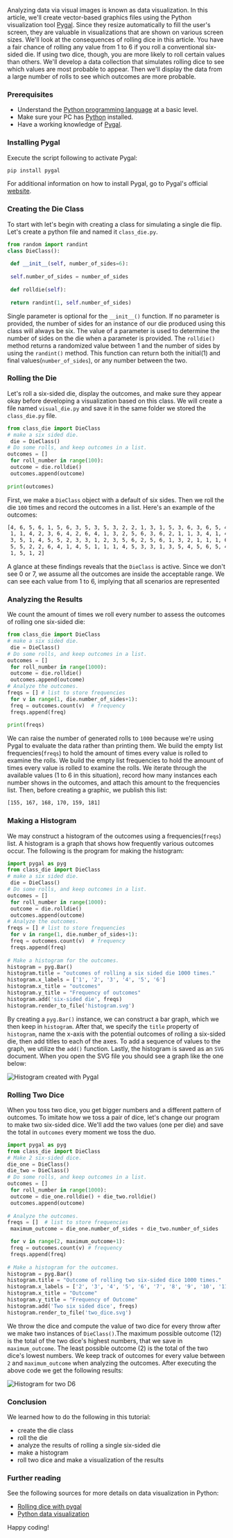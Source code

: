 Analyzing data via visual images is known as data visualization. In this article, we'll create vector-based graphics files using the Python visualization tool [Pygal](https://www.pygal.org/). Since they resize automatically to fill the user's screen, they are valuable in visualizations that are shown on various screen sizes. We'll look at the consequences of rolling dice in this article. You have a fair chance of rolling any value from 1 to 6 if you roll a conventional six-sided die. If using two dice, though, you are more likely to roll certain values than others. We'll develop a data collection that simulates rolling dice to see which values are most probable to appear. Then we'll display the data from a large number of rolls to see which outcomes are more probable.

### Prerequisites
- Understand the [Python programming language](https://docs.microsoft.com/en-us/windows/python/beginners) at a basic level. 
- Make sure your PC has [Python](https://www.journaldev.com/30076/install-python-windows-10) installed. 
- Have a working knowledge of [Pygal](https://www.pygal.org/).


### Installing Pygal
Execute the script following to activate Pygal: 

```python
pip install pygal
```
For additional information on how to install Pygal, go to Pygal's official [website](https://www.pygal.org/).

### Creating the Die Class
To start with let's begin with creating a class for simulating a single die flip. Let's create a python file and named it `class_die.py`.
```python
from random import randint
class DieClass():
  
 def __init__(self, number_of_sides=6):
 
 self.number_of_sides = number_of_sides
 
 def rolldie(self):
 
 return randint(1, self.number_of_sides)
```

Single parameter is optional for the `__init__()` function. If no parameter is provided, the number of sides for an instance of our die produced using this class will always be six. The value of a parameter is used to determine the number of sides on the die when a parameter is provided. The `rolldie()` method returns a randomized value between 1 and the number of sides by using the `randint()` method. This function can return both the initial(1) and final values(`number_of_sides`), or any number between the two.

### Rolling the Die
Let's roll a six-sided die, display the outcomes, and make sure they appear okay before developing a visualization based on this class. We will create a file named `visual_die.py` and save it in the same folder we stored the `class_die.py` file. 
```Python
from class_die import DieClass
# make a six sided die.
 die = DieClass()
# Do some rolls, and keep outcomes in a list.
outcomes = []
 for roll_number in range(100):
 outcome = die.rolldie()
 outcomes.append(outcome)
 
print(outcomes)
```
First, we make a `DieClass` object with a default of six sides. Then we roll the die `100` times and record the outcomes in a list. Here's an example of the outcomes:
```bash
[4, 6, 5, 6, 1, 5, 6, 3, 5, 3, 5, 3, 2, 2, 1, 3, 1, 5, 3, 6, 3, 6, 5, 4,
 1, 1, 4, 2, 3, 6, 4, 2, 6, 4, 1, 3, 2, 5, 6, 3, 6, 2, 1, 1, 3, 4, 1, 4,
 3, 5, 1, 4, 5, 5, 2, 3, 3, 1, 2, 3, 5, 6, 2, 5, 6, 1, 3, 2, 1, 1, 1, 6,
 5, 5, 2, 2, 6, 4, 1, 4, 5, 1, 1, 1, 4, 5, 3, 3, 1, 3, 5, 4, 5, 6, 5, 4,
 1, 5, 1, 2]
```
 A glance at these findings reveals that the `DieClass` is active. Since we don't see 0 or 7, we assume all the outcomes are inside the acceptable range. We can see each value from 1 to 6, implying that all scenarios are represented

### Analyzing the Results
We count the amount of times we roll every number to assess the outcomes of rolling one six-sided die: 
```python
from class_die import DieClass
# make a six sided die.
 die = DieClass()
# Do some rolls, and keep outcomes in a list.
outcomes = []
 for roll_number in range(1000):
 outcome = die.rolldie()
 outcomes.append(outcome)
# Analyze the outcomes.
freqs = [] # list to store frequencies
 for v in range(1, die.number_of_sides+1):
 freq = outcomes.count(v)  # frequency
 freqs.append(freq)
 
print(freqs)

```
We can raise the number of generated rolls to `1000`  because we're using Pygal to evaluate the data rather than printing them. We build the empty list frequencies(`freqs`) to hold the amount of times every value is rolled to examine the rolls. 
We build the empty list frequencies to hold the amount of times every value is rolled to examine the rolls. We iterate through the available values (1 to 6 in this situation), record how many instances each number shows in the outcomes, and attach this amount to the frequencies list. Then, before creating a graphic, we publish this list:

```bash
[155, 167, 168, 170, 159, 181]
```

### Making a Histogram
We may construct a histogram of the outcomes using a frequencies(`freqs`) list. A histogram is a graph that shows how frequently various outcomes occur. The following is the program for making the histogram: 

```python
import pygal as pyg
from class_die import DieClass
# make a six sided die.
 die = DieClass()
# Do some rolls, and keep outcomes in a list.
outcomes = []
 for roll_number in range(1000):
 outcome = die.rolldie()
 outcomes.append(outcome)
# Analyze the outcomes.
freqs = [] # list to store frequencies
 for v in range(1, die.number_of_sides+1):
 freq = outcomes.count(v)  # frequency
 freqs.append(freq)
 
# Make a histogram for the outcomes.
histogram = pyg.Bar()
histogram.title = "outcomes of rolling a six sided die 1000 times."
histogram.x_labels = ['1', '2', '3', '4', '5', '6']
histogram.x_title = "outcomes"
histogram.y_title = "Frequency of outcomes"
histogram.add('six-sided die', freqs)
histogram.render_to_file('histogram.svg')
```
By creating a `pyg.Bar()` instance, we can construct a bar graph, which we then keep in `histogram`. After that, we specify the `title` property of `histogram`, name the x-axis with the potential outcomes of rolling a six-sided die, then add titles to each of the axes. To add a sequence of values to the graph, we utilize the `add()` function. Lastly, the histogram is saved as an `SVG` document. When you open the SVG file you should see a graph  like the one below:

![Histogram created with Pygal](/engineering-education/data-visualization-rolling-dice-with-pygal/singleD6.PNG)

### Rolling Two Dice
When you toss two dice, you get bigger numbers and a different pattern of outcomes. To imitate how we toss a pair of dice, let's change our program to make two six-sided dice.  We'll add the two values (one per die) and save the total in `outcomes` every moment we toss the duo.
```python
import pygal as pyg
from class_die import DieClass
# Make 2 six-sided dice.
die_one = DieClass()
die_two = DieClass()
# Do some rolls, and keep outcomes in a list.
outcomes = []
 for roll_number in range(1000):
 outcome = die_one.rolldie() + die_two.rolldie()
 outcomes.append(outcome)
 
# Analyze the outcomes.
freqs = []  # list to store frequencies
 maximum_outcome = die_one.number_of_sides + die_two.number_of_sides

 for v in range(2, maximum_outcome+1):
 freq = outcomes.count(v) # frequency
 freqs.append(freq)
 
# Make a histogram for the outcomes.
histogram = pyg.Bar()
histogram.title = "Outcome of rolling two six-sided dice 1000 times."
histogram.x_labels = ['2', '3', '4', '5', '6', '7', '8', '9', '10', '11', '12']
histogram.x_title = "Outcome"
histogram.y_title = "Frequency of Outcome"
histogram.add('Two six sided dice', freqs)
histogram.render_to_file('two_dice.svg')
```
We throw the dice and compute the value of two dice for every throw after we make two instances of `DieClass()`.The maximum possible outcome (12) is the total of the two dice's highest numbers, that we save in `maximum_outcome`. The least possible outcome (2) is the total of the two dice's lowest numbers. We keep track of outcomes for every value between `2` and `maximum_outcome` when analyzing the outcomes. After executing the above code we get the following results:

![Histogram for two D6](/engineering-education/data-visualization-rolling-dice-with-pygal/twoD6.PNG)

### Conclusion
We learned how to do the following in this tutorial: 
 - create the die class
 - roll the die
 - analyze the results of rolling a single six-sided die
 - make a histogram
 - roll two dice and make a visualization of the results

 ### Further reading
See the following sources for more details on data visualization in Python: 
- [Rolling dice with pygal](https://www.programmersought.net/article/335760346.html)
- [Python data visualization](https://blog.karatos.in/a?ID=01550-63efe4a7-a126-42f7-99af-bbd8a5f00f55)

Happy coding!
